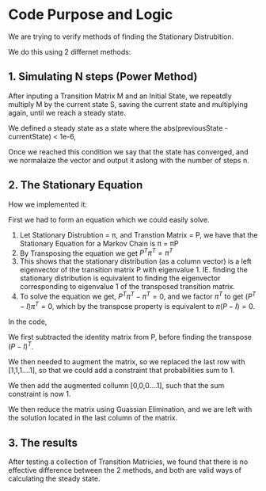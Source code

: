 # Code Purpose and Logic

We are trying to verify methods of finding the Stationary Distrubition.

We do this using 2 differnet methods: 

## 1. Simulating N steps (Power Method)

After inputing a Transition Matrix M and an Initial State, we repeatdly multiply M by the current state S, saving the current state and multiplying again,
until we reach a steady state.

We defined a steady state as a state where the abs(previousState - currentState) < 1e-6,

Once we reached this condition we say that the state has converged, and we normalaize the vector and output it aslong with the number of steps n.

## 2. The Stationary Equation

How we implemented it:

First we had to form an equation which we could easily solve.
1. Let Stationary Distrubtion =  π, and Transtion Matrix = P, we have that the Stationary Equation for a Markov Chain is π = πP
2. By Transposing the equation we get $P^T  π^T = π^T$
3. This shows that the stationary distribution (as a column vector) is a left eigenvector of the transition matrix P with eigenvalue 1.
IE. finding the stationary distribution is equivalent to finding the eigenvector corresponding to eigenvalue 1 of the transposed transition matrix.
4. To solve the equation we get, $P^T  π^T - π^T = 0$, and we factor $π^T$ to get $(P^T-I)π^T=0$, which by the transpose property is equivalent to $π(P - I) = 0$.

In the code,

We first subtracted the identity matrix from P, before finding the transpose $(P-I)^T$.

We then needed to augment the matrix, so we replaced the last row with [1,1,1....1], so that we could add a constraint that probabilities sum to 1.

We then add the augmented collumn [0,0,0....1], such that the sum constraint is now 1.

We then reduce the matrix using Guassian Elimination, and we are left with the solution located in the last column of the matrix.

## 3. The results

After testing a collection of Transition Matricies, we found that there is no effective difference between the 2 methods, and both are valid ways of calculating the steady state.



